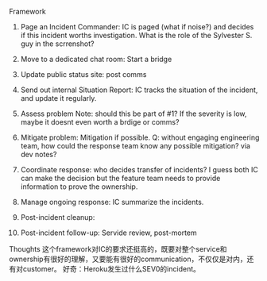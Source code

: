 Framework
1. Page an Incident Commander:
IC is paged (what if noise?) and decides if this incident worths investigation. What is the role of the Sylvester S. guy in the scrrenshot?

2. Move to a dedicated chat room:
Start a bridge

3. Update public status site:
post comms

4. Send out internal Situation Report:
IC tracks the situation of the incident, and update it regularly.

5. Assess problem 
Note: should this be part of #1? If the severity is low, maybe it doesnt even worth a brdige or comms?

6. Mitigate problem:
Mitigation if possible. 
Q: without engaging engineering team, how could the response team know any possible mitigation? via dev notes?

7. Coordinate response:
who decides transfer of incidents? I guess both IC can make the decision but the feature team needs to provide information to prove the ownership.

8. Manage ongoing response:
IC summarize the incidents.

9. Post-incident cleanup:
10. Post-incident follow-up:
Servide review, post-mortem

Thoughts
这个framework对IC的要求还挺高的，既要对整个service和ownership有很好的理解，又要能有很好的communication，不仅仅是对内，还有对customer。
好奇：Heroku发生过什么SEV0的incident。